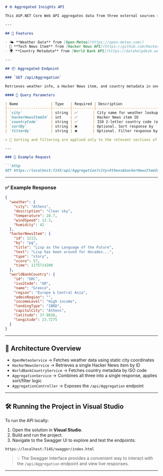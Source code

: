 ```markdown
# 🌐 Aggregated Insights API

This ASP.NET Core Web API aggregates data from three external sources — weather, tech news, and global country metadata — into a single unified response. It’s designed for fast, parallel data fetching, clean JSON output, and now includes sorting and filtering options for enhanced control.

---

## 🚀 Features

- 🌤 **Weather Data** from [Open-Meteo](https://open-meteo.com/)
- 📰 **Tech News Item** from [Hacker News API](https://github.com/HackerNews/API)
- 🌍 **Country Metadata** from [World Bank API](https://datahelpdesk.worldbank.org/knowledgebase/articles/898590-api-country-queries)

---

## 📦 Aggregated Endpoint

### `GET /api/Aggregation`

Retrieves weather info, a Hacker News item, and country metadata in one call.

#### 🔧 Query Parameters

| Name               | Type   | Required | Description                                                                 |
|--------------------|--------|----------|-----------------------------------------------------------------------------|
| `city`             | string | ✅       | City name for weather lookup                                               |
| `hackerNewsItemId` | int    | ✅       | Hacker News item ID                                                        |
| `countryCode`      | string | ✅       | ISO 2-letter country code (e.g. `GR`)                                      |
| `sortBy`           | string | ❌       | Optional. Sort response by `temperature`, `score`, or `incomeLevel`        |
| `filterBy`         | string | ❌       | Optional. Filter response by `region`, `incomeLevel`, or `weatherCondition`|

> 🧠 Sorting and filtering are applied only to the relevant sections of the response. For example, `sortBy=score` affects the Hacker News item, while `filterBy=region` affects the country metadata.

---

### 📘 Example Request

```http
GET https://localhost:7145/api/Aggregation?city=Athens&hackerNewsItemId=1213&countryCode=GR&sortBy=temperature&filterBy=region:Europe & Central Asia
```

---

### ✅ Example Response

```json
{
  "weather": {
    "city": "Athens",
    "description": "Clear sky",
    "temperature": 28.7,
    "windSpeed": 12.3,
    "humidity": 42
  },
  "hackerNewsItem": {
    "id": 1213,
    "by": "pg",
    "title": "Lisp as the Language of the Future",
    "text": "Lisp has been around for decades...",
    "type": "story",
    "score": 57,
    "time": 1175714200
  },
  "worldBankCountry": {
    "id": "GRC",
    "iso2Code": "GR",
    "name": "Greece",
    "region": "Europe & Central Asia",
    "adminRegion": "",
    "incomeLevel": "High income",
    "lendingType": "IBRD",
    "capitalCity": "Athens",
    "latitude": 37.9838,
    "longitude": 23.7275
  }
}
```

---

## 🧱 Architecture Overview

- `OpenMeteoService` → Fetches weather data using static city coordinates
- `HackerNewsService` → Retrieves a single Hacker News item by ID
- `WorldBankCountryService` → Fetches country metadata by ISO code
- `AggregationService` → Combines all three into a single response, applies sort/filter logic
- `AggregationController` → Exposes the `/api/Aggregation` endpoint

---

## 🛠️ Running the Project in Visual Studio

To run the API locally:

1. Open the solution in **Visual Studio**.
2. Build and run the project.
3. Navigate to the Swagger UI to explore and test the endpoints:

```url
https://localhost:7145/swagger/index.html
```

> 💡 The Swagger interface provides a convenient way to interact with the `/api/Aggregation` endpoint and view live responses.

---

```
